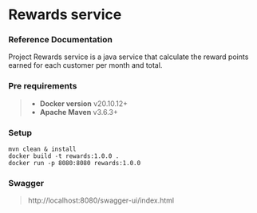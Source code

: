 # Rewards service

### Reference Documentation

Project Rewards service is a java service that calculate the reward points earned for each
customer per month and total.

### Pre requirements
> - **Docker version** v20.10.12+
> - **Apache Maven** v3.6.3+

### Setup

``` 
mvn clean & install
docker build -t rewards:1.0.0 .
docker run -p 8080:8080 rewards:1.0.0
```

### Swagger

> http://localhost:8080/swagger-ui/index.html